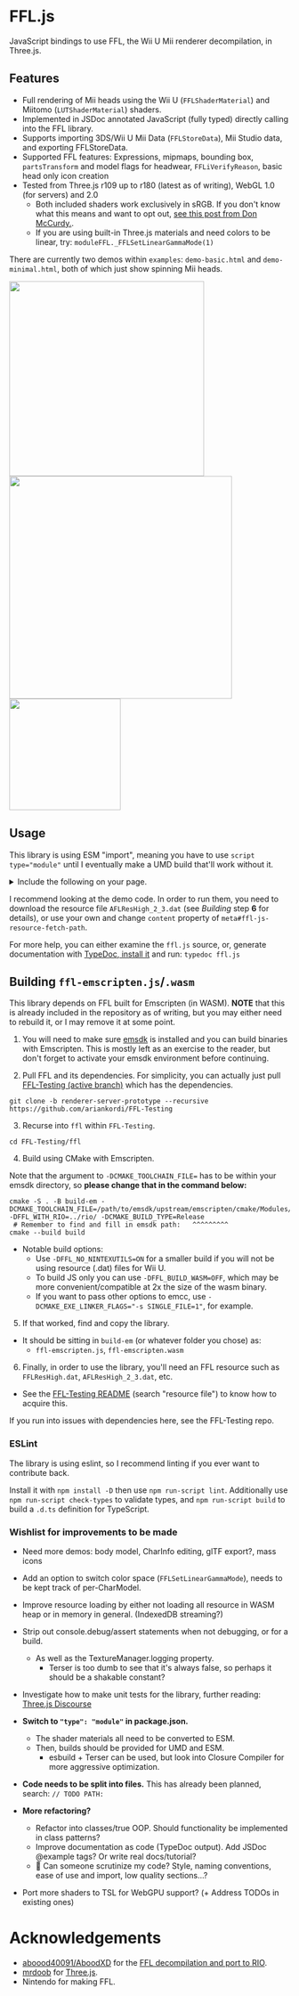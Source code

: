 # FFL.js
JavaScript bindings to use FFL, the Wii U Mii renderer decompilation, in Three.js.

## Features

* Full rendering of Mii heads using the Wii U (`FFLShaderMaterial`) and Miitomo (`LUTShaderMaterial`) shaders.
* Implemented in JSDoc annotated JavaScript (fully typed) directly calling into the FFL library.
* Supports importing 3DS/Wii U Mii Data (`FFLStoreData`), Mii Studio data, and exporting FFLStoreData.
* Supported FFL features: Expressions, mipmaps, bounding box, `partsTransform` and model flags for headwear, `FFLiVerifyReason`, basic head only icon creation
* Tested from Three.js r109 up to r180 (latest as of writing), WebGL 1.0 (for servers) and 2.0
  - Both included shaders work exclusively in sRGB. If you don't know what this means and want to opt out, [see this post from Don McCurdy.](https://discourse.threejs.org/t/updates-to-color-management-in-three-js-r152/50791#post_1).
  - If you are using built-in Three.js materials and need colors to be linear, try: `moduleFFL._FFLSetLinearGammaMode(1)`

There are currently two demos within `examples`: `demo-basic.html` and `demo-minimal.html`, both of which just show spinning Mii heads.

<img width="350" src="https://github.com/user-attachments/assets/853b4159-4cb0-47ac-b929-220299a3017a">

<img width="400" src="https://github.com/user-attachments/assets/7059cc73-463e-4091-baec-642b67ae4993">

<img width="200" src="https://github.com/user-attachments/assets/2376e69b-ef53-49a9-a98f-29d4df0eb1c6">

## Usage
This library is using ESM "import", meaning you have to use `script type="module"` until I eventually make a UMD build that'll work without it.

<details><summary>Include the following on your page.</summary>

```html

	<!-- Path/URL to the FFL resource file in `content` (FFLResHigh.dat, AFLResHigh_2_3.dat, etc.) -->
	<meta itemprop="ffl-js-resource-fetch-path" content="AFLResHigh_2_3.dat">
	<!-- Emscripten module (not an ES6 module)/ffl-emscripten.js -->
	<script src="ffl-emscripten.js"></script>

	<!-- Import maps. This correlates "import" statements
		 	 with the actual links for where to get them. -->
	<script type="importmap">
		{
			"imports": {
				"three": "https://esm.sh/three@0.180.0",
				"three/": "https://esm.sh/three@0.180.0/",
				"fflate": "https://esm.sh/fflate@0.8.2"
			}
		}
	</script>
	<script type="module">
		// Export Three.js to window for shader material.
		// This is not needed if you bundle the shader materials together with the library.
		import * as THREE from 'three';
		window.THREE = globalThis.THREE = THREE;
	</script>

	<!-- This is your JS code. It can be in a file too. -->
	<script type="module">
		import * as THREE from 'three'; // Include Three.js.
		import {
			// Add the functions that you need into here.
			initializeFFL, setRendererState, createCharModel,
			initCharModelTextures, parseHexOrB64ToUint8Array,
			FFLCharModelDescDefault, CharModel, exitFFL
		} from '../ffl.js'; // Include FFL.js.
		import * as FFLShaderMaterialImport from '../FFLShaderMaterial.js';
		// Hack to get library globals recognized throughout the file.
		/**
		 * @typedef {import('../ffl-emscripten.js')} ModuleFFL
		 * @typedef {import('../FFLShaderMaterial.js')} FFLShaderMaterial
		 * @typedef {import('three')} THREE
		 */
		/* eslint-disable no-self-assign -- Get TypeScript to identify global imports. */
		/** @type {FFLShaderMaterial} */
		let FFLShaderMaterial = /** @type {*} */ (globalThis).FFLShaderMaterial;
		FFLShaderMaterial = (!FFLShaderMaterial) ? FFLShaderMaterialImport : FFLShaderMaterial;
		// You will need to repeat the above pattern for each shader material, for now.
		/* eslint-enable no-self-assign -- Get TypeScript to identify global imports. */

		// The rest of your code goes here.
	</script>

```

</details>

I recommend looking at the demo code. In order to run them, you need to download the resource file `AFLResHigh_2_3.dat` (see _Building_ step **6** for details), or use your own and change `content` property of `meta#ffl-js-resource-fetch-path`.

For more help, you can either examine the `ffl.js` source, or, generate documentation with [TypeDoc, install it](https://typedoc.org/#quick-start) and run: `typedoc ffl.js`

## Building `ffl-emscripten.js`/`.wasm`

This library depends on FFL built for Emscripten (in WASM). **NOTE** that this is already included in the repository as of writing, but you may either need to rebuild it, or I may remove it at some point.

1. You will need to make sure [emsdk](https://emscripten.org/docs/tools_reference/emsdk.html) is installed and you can build binaries with Emscripten. This is mostly left as an exercise to the reader, but don't forget to activate your emsdk environment before continuing.

2. Pull FFL and its dependencies. For simplicity, you can actually just pull [FFL-Testing (active branch)](https://github.com/ariankordi/FFL-Testing/tree/renderer-server-prototype) which has the dependencies.

```
git clone -b renderer-server-prototype --recursive https://github.com/ariankordi/FFL-Testing
```

3. Recurse into `ffl` within `FFL-Testing`.

```
cd FFL-Testing/ffl
```

4. Build using CMake with Emscripten.

Note that the argument to `-DCMAKE_TOOLCHAIN_FILE=` has to be within your emsdk directory, so **please change that in the command below:**

```
cmake -S . -B build-em -DCMAKE_TOOLCHAIN_FILE=/path/to/emsdk/upstream/emscripten/cmake/Modules/Platform/Emscripten.cmake -DFFL_WITH_RIO=../rio/ -DCMAKE_BUILD_TYPE=Release
 # Remember to find and fill in emsdk path:   ^^^^^^^^^
cmake --build build
```

* Notable build options:
  - Use `-DFFL_NO_NINTEXUTILS=ON` for a smaller build if you will not be using resource (.dat) files for Wii U.
  - To build JS only you can use `-DFFL_BUILD_WASM=OFF`, which may be more convenient/compatible at 2x the size of the wasm binary.
  - If you want to pass other options to emcc, use `-DCMAKE_EXE_LINKER_FLAGS="-s SINGLE_FILE=1"`, for example.

5. If that worked, find and copy the library.
* It should be sitting in `build-em` (or whatever folder you chose) as:
  - `ffl-emscripten.js`, `ffl-emscripten.wasm`

6. Finally, in order to use the library, you'll need an FFL resource such as `FFLResHigh.dat`, `AFLResHigh_2_3.dat`, etc.
  - See the [FFL-Testing README](https://github.com/ariankordi/FFL-Testing/blob/master/README.md) (search "resource file") to know how to acquire this.

If you run into issues with dependencies here, see the FFL-Testing repo.

### ESLint
The library is using eslint, so I recommend linting if you ever want to contribute back.

Install it with `npm install -D` then use `npm run-script lint`. Additionally use `npm run-script check-types` to validate types, and `npm run-script build` to build a `.d.ts` definition for TypeScript.

### Wishlist for improvements to be made
* Need more demos: body model, CharInfo editing, glTF export?, mass icons

* Add an option to switch color space (`FFLSetLinearGammaMode`), needs to be kept track of per-CharModel.
* Improve resource loading by either not loading all resource in WASM heap or in memory in general. (IndexedDB streaming?)
* Strip out console.debug/assert statements when not debugging, or for a build.
  - As well as the TextureManager.logging property.
    * Terser is too dumb to see that it's always false, so perhaps it should be a shakable constant?
* Investigate how to make unit tests for the library, further reading: [Three.js Discourse](https://discourse.threejs.org/t/how-to-unit-test-three-js/57736/2 )
* **Switch to `"type": "module"` in package.json.**
  - The shader materials all need to be converted to ESM.
  - Then, builds should be provided for UMD and ESM.
    * esbuild + Terser can be used, but look into Closure Compiler for more aggressive optimization.
* **Code needs to be split into files.** This has already been planned, search: `// TODO PATH:`
* **More refactoring?**
  - Refactor into classes/true OOP. Should functionality be implemented in class patterns?
  - Improve documentation as code (TypeDoc output). Add JSDoc @example tags? Or write real docs/tutorial?
  - 🤔 Can someone scrutinize my code? Style, naming conventions, ease of use and import, low quality sections...?
* Port more shaders to TSL for WebGPU support? (+ Address TODOs in existing ones)

# Acknowledgements
* [aboood40091/AboodXD](https://github.com/aboood40091) for the [FFL decompilation and port to RIO](https://github.com/aboood40091/ffl/tree/nsmbu-win-port).
* [mrdoob](https://github.com/mrdoob) for [Three.js](https://github.com/mrdoob/three.js).
* Nintendo for making FFL.
